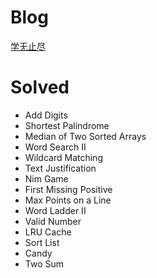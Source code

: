 # Blog
[学无止尽](http://outofdate.date)

# Solved
- Add Digits
- Shortest Palindrome
- Median of Two Sorted Arrays
- Word Search II
- Wildcard Matching
- Text Justification
- Nim Game
- First Missing Positive
- Max Points on a Line
- Word Ladder II
- Valid Number
- LRU Cache
- Sort List
- Candy
- Two Sum
